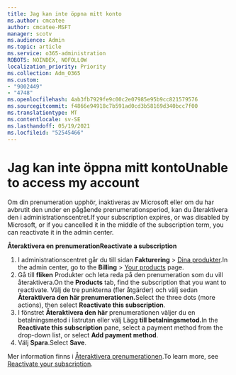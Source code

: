 ```yaml
---
title: Jag kan inte öppna mitt konto
ms.author: cmcatee
author: cmcatee-MSFT
manager: scotv
ms.audience: Admin
ms.topic: article
ms.service: o365-administration
ROBOTS: NOINDEX, NOFOLLOW
localization_priority: Priority
ms.collection: Adm_O365
ms.custom:
- "9002449"
- "4748"
ms.openlocfilehash: 4ab3fb7929fe9c00c2e07985e95b9cc821579576
ms.sourcegitcommit: f4866e94918c7b591ad0cd3b58169d340bcc7f00
ms.translationtype: MT
ms.contentlocale: sv-SE
ms.lasthandoff: 05/19/2021
ms.locfileid: "52545466"
---
```

# <a name="unable-to-access-my-account"></a><span data-ttu-id="84234-102">Jag kan inte öppna mitt konto</span><span class="sxs-lookup"><span data-stu-id="84234-102">Unable to access my account</span></span>

<span data-ttu-id="84234-103">Om din prenumeration upphör, inaktiveras av Microsoft eller om du har avbrutit den under en pågående prenumerationsperiod, kan du återaktivera den i administrationscentret.</span><span class="sxs-lookup"><span data-stu-id="84234-103">If your subscription expires, or was disabled by Microsoft, or if you cancelled it in the middle of the subscription term, you can reactivate it in the admin center.</span></span>

<span data-ttu-id="84234-104">**Återaktivera en prenumeration**</span><span class="sxs-lookup"><span data-stu-id="84234-104">**Reactivate a subscription**</span></span>

1. <span data-ttu-id="84234-105">I administrationscentret går du till sidan **Fakturering** > [Dina produkter](https://go.microsoft.com/fwlink/p/?linkid=842054).</span><span class="sxs-lookup"><span data-stu-id="84234-105">In the admin center, go to the **Billing** > [Your products](https://go.microsoft.com/fwlink/p/?linkid=842054) page.</span></span>
2. <span data-ttu-id="84234-106">Gå till **fliken** Produkter och leta reda på den prenumeration som du vill återaktivera.</span><span class="sxs-lookup"><span data-stu-id="84234-106">On the **Products** tab, find the subscription that you want to reactivate.</span></span> <span data-ttu-id="84234-107">Välj de tre punkterna (fler åtgärder) och välj sedan **Återaktivera den här prenumerationen.**</span><span class="sxs-lookup"><span data-stu-id="84234-107">Select the three dots (more actions), then select **Reactivate this subscription**.</span></span>
3. <span data-ttu-id="84234-108">I fönstret **Återaktivera den här** prenumerationen väljer du en betalningsmetod i listrutan eller välj Lägg **till betalningsmetod.**</span><span class="sxs-lookup"><span data-stu-id="84234-108">In the **Reactivate this subscription** pane, select a payment method from the drop-down list, or select **Add payment method**.</span></span>
4. <span data-ttu-id="84234-109">Välj **Spara**.</span><span class="sxs-lookup"><span data-stu-id="84234-109">Select **Save**.</span></span>

<span data-ttu-id="84234-110">Mer information finns i [Återaktivera prenumerationen](/microsoft-365/commerce/subscriptions/reactivate-your-subscription).</span><span class="sxs-lookup"><span data-stu-id="84234-110">To learn more, see [Reactivate your subscription](/microsoft-365/commerce/subscriptions/reactivate-your-subscription).</span></span>
